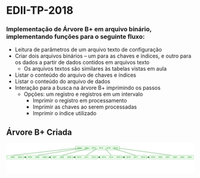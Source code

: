# EDII-TP-2018

### Implementação de Árvore B+ em arquivo binário, implementando funções para o seguinte fluxo:
- Leitura de parâmetros de um arquivo texto de configuração
- Criar dois arquivos binários – um para as chaves e índices, e outro para os dados a partir de dados contidos em arquivos texto
  - Os arquivos textos são similares às tabelas vistas em aula
- Listar o conteúdo do arquivo de chaves e índices
- Listar o conteúdo do arquivo de dados
- Interação para a busca na árvore B+ imprimindo os passos
  - Opções: um registro e registros em um intervalo
    - Imprimir o registro em processamento
    - Imprimir as chaves ao serem processadas
    - Imprimir o índice utilizado
    
## Árvore B+ Criada
![alt text](https://raw.githubusercontent.com/JohnnyBaptista/EDII-TP-2018/dev/bplustree.png)

